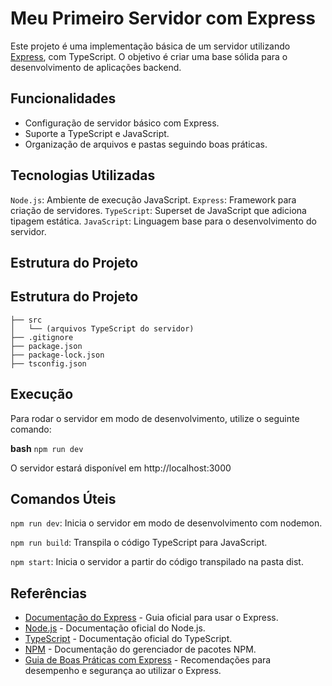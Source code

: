 # Meu Primeiro Servidor com Express

Este projeto é uma implementação básica de um servidor utilizando [Express](https://expressjs.com/), com TypeScript. 
O objetivo é criar uma base sólida para o desenvolvimento de aplicações backend.

## Funcionalidades

- Configuração de servidor básico com Express.
- Suporte a TypeScript e JavaScript.
- Organização de arquivos e pastas seguindo boas práticas.

## Tecnologias Utilizadas

`Node.js`: Ambiente de execução JavaScript.
`Express`: Framework para criação de servidores.
`TypeScript`: Superset de JavaScript que adiciona tipagem estática.
`JavaScript`: Linguagem base para o desenvolvimento do servidor.

## Estrutura do Projeto

## Estrutura do Projeto

```plaintext
├── src
│   └── (arquivos TypeScript do servidor)
├── .gitignore
├── package.json
├── package-lock.json
├── tsconfig.json
```
## Execução

Para rodar o servidor em modo de desenvolvimento, utilize o seguinte comando:

**bash**
`npm run dev`

O servidor estará disponível em http://localhost:3000

## Comandos Úteis

`npm run dev`: Inicia o servidor em modo de desenvolvimento com nodemon.

`npm run build`: Transpila o código TypeScript para JavaScript.

`npm start`: Inicia o servidor a partir do código transpilado na pasta dist.

## Referências

- [Documentação do Express](https://expressjs.com/) - Guia oficial para usar o Express.
- [Node.js](https://nodejs.org/en/docs/) - Documentação oficial do Node.js.
- [TypeScript](https://www.typescriptlang.org/docs/) - Documentação oficial do TypeScript.
- [NPM](https://docs.npmjs.com/) - Documentação do gerenciador de pacotes NPM.
- [Guia de Boas Práticas com Express](https://expressjs.com/en/advanced/best-practice-performance.html) - Recomendações para desempenho e segurança ao utilizar o Express.


